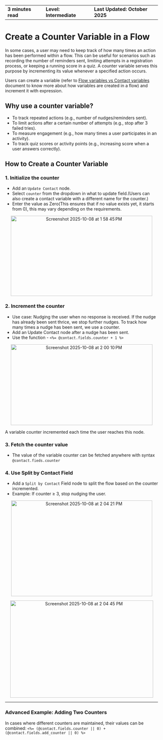 
<h3>
  <table>
    <tr>
      <td><b>3 minutes read</b></td>
      <td style={{ paddingLeft: 40 }}><b> Level: Intermediate</b></td>
      <td style={{ paddingLeft: 40 }}><b>Last Updated: October 2025</b></td>
    </tr>
  </table>
</h3>


# Create a Counter Variable in a Flow

In some cases, a user may need to keep track of how many times an action has been performed within a flow. This can be useful for scenarios such as recording the number of reminders sent, limiting attempts in a registration process, or keeping a running score in a quiz. A counter variable serves this purpose by incrementing its value whenever a specified action occurs.

Users can create a variable (refer to [Flow variables vs Contact variables](https://glific.github.io/docs/docs/Product%20Features/Flows/Flow%20Variables/Flow%20variables%20vs%20Contact%20variables/) document to know more about how variables are created in a flow) and increment it with expression.

## Why use a counter variable?
- To track repeated actions (e.g., number of nudges/reminders sent).
- To limit actions after a certain number of attempts (e.g., stop after 3 failed tries).
- To measure engagement (e.g., how many times a user participates in an activity).
- To track quiz scores or activity points (e.g., increasing score when a user answers correctly).


## How to Create a Counter Variable

### 1. Initialize the counter
- Add an `Update Contact` node.
- Select `counter` from the dropdown in what to update field.(Users can also create a contact variable with a different name for the counter.)
- Enter the value as Zero(This ensures that if no value exists yet, it starts from 0),  this may vary depending on the requirements.

<p align="center">
<img width="466" height="264" alt="Screenshot 2025-10-08 at 1 58 45 PM" src="https://github.com/user-attachments/assets/f75e8cc4-2aa0-4dfb-b398-6f6305ca168b" />


### 2. Increment the counter
- Use case: Nudging the user when no response is received. If the nudge has already been sent thrice, we stop further nudges. To track how many times a nudge has been sent, we use a counter.
- Add an Update Contact node after a nudge has been sent.
- Use the function -  `<%= @contact.fields.counter + 1 %>`

<p align="center">
<img width="467" height="266" alt="Screenshot 2025-10-08 at 2 00 10 PM" src="https://github.com/user-attachments/assets/48de322f-b214-476e-ad1b-6f18440a0ada" />



A variable counter incremented each time the user reaches this node.


### 3. Fetch the counter value
- The value of the variable counter can be fetched anywhere with syntax `@contact.fieds.counter`

### 4. Use Split by Contact Field
- Add a `Split by Contact` Field node to split the flow based on the counter incremented.
- Example: If counter ≥ 3, stop nudging the user.


<p align="center">
<img width="465" height="315" alt="Screenshot 2025-10-08 at 2 04 21 PM" src="https://github.com/user-attachments/assets/b32978f2-8846-4c90-b069-797baa6f31cd" />

<br>

<p align="center">
<img width="471" height="320" alt="Screenshot 2025-10-08 at 2 04 45 PM" src="https://github.com/user-attachments/assets/3eece152-8cda-4774-a47a-24ba2201847c" />



----

### Advanced Example: Adding Two Counters
In cases where different counters are maintained, their values can be combined:
`<%= (@contact.fields.counter || 0) + (@contact.fields.add_counter || 0) %>`













